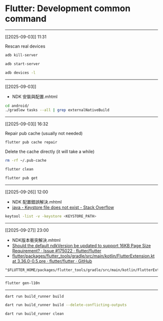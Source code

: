 # Flutter: Development common command

---

[[2025-09-03]] 11:31

Rescan real devices

```bash
adb kill-server
```

```bash
adb start-server
```

```bash
adb devices -l
```

---

[[2025-09-03]]
- NDK 安裝與配置.mhtml

```bash
cd android/
./gradlew tasks --all | grep externalNativeBuild
```

---

[[2025-09-03]] 16:32

Repair pub cache (usually not needed)
```bash
flutter pub cache repair
```

Delete the cache directly (it will take a while)
```bash
rm -rf ~/.pub-cache
```

```bash
flutter clean
```

```bash
flutter pub get
```

---

[[2025-09-26]] 12:00
- NDK 配置錯誤解決.mhtml
- [java - Keystore file does not exist - Stack Overflow](https://stackoverflow.com/questions/42663114/keystore-file-does-not-exist)

```bash
keytool -list -v -keystore <KEYSTORE_PATH>
```

---

[[2025-09-27]] 23:00
- NDK版本衝突解決.mhtml
- [Should the default ndkVersion be updated to support 16KB Page Size Requirement? · Issue #175022 · flutter/flutter](https://github.com/flutter/flutter/issues/175022?utm_source=chatgpt.com)
- [flutter/packages/flutter\_tools/gradle/src/main/kotlin/FlutterExtension.kt at 3.36.0-0.5.pre · flutter/flutter · GitHub](https://github.com/flutter/flutter/blob/3.36.0-0.5.pre/packages/flutter_tools/gradle/src/main/kotlin/FlutterExtension.kt)

```
"$FLUTTER_HOME/packages/flutter_tools/gradle/src/main/kotlin/FlutterExtension.kt"
```

---

```bash
flutter gen-l10n
```

---

```bash
dart run build_runner build
```

```bash
dart run build_runner build --delete-conflicting-outputs
```

```bash
dart run build_runner clean
```
